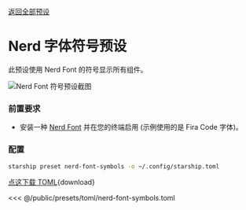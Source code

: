 [返回全部预设](./#nerd-font-symbols)

# Nerd 字体符号预设

此预设使用 Nerd Font 的符号显示所有组件。

![Nerd Font 符号预设截图](/presets/img/nerd-font-symbols.png)

### 前置要求

- 安装一种 [Nerd Font](https://www.nerdfonts.com/) 并在您的终端启用 (示例使用的是 Fira Code 字体)。

### 配置

```sh
starship preset nerd-font-symbols -o ~/.config/starship.toml
```

[点这下载 TOML](/presets/toml/nerd-font-symbols.toml){download}

<<< @/public/presets/toml/nerd-font-symbols.toml
